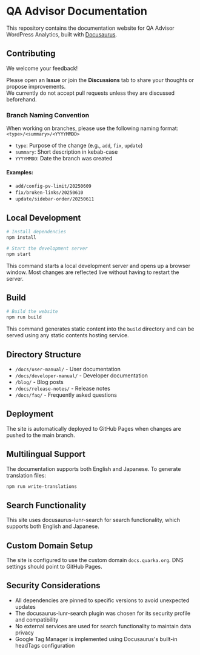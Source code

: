 # QA Advisor Documentation

This repository contains the documentation website for QA Advisor WordPress Analytics, built with [Docusaurus](https://docusaurus.io/).

## Contributing

We welcome your feedback!

Please open an **Issue** or join the **Discussions** tab to share your thoughts or propose improvements.  
We currently do not accept pull requests unless they are discussed beforehand.

### Branch Naming Convention

When working on branches, please use the following naming format:
`<type>/<summary>/<YYYYMMDD>`

- `type`: Purpose of the change (e.g., `add`, `fix`, `update`)
- `summary`: Short description in kebab-case
- `YYYYMMDD`: Date the branch was created

#### Examples:
- `add/config-pv-limit/20250609`
- `fix/broken-links/20250610`
- `update/sidebar-order/20250611`


## Local Development

```bash
# Install dependencies
npm install

# Start the development server
npm start
```

This command starts a local development server and opens up a browser window. Most changes are reflected live without having to restart the server.

## Build

```bash
# Build the website
npm run build
```

This command generates static content into the `build` directory and can be served using any static contents hosting service.

## Directory Structure

- `/docs/user-manual/` - User documentation
- `/docs/developer-manual/` - Developer documentation
- `/blog/` - Blog posts
- `/docs/release-notes/` - Release notes
- `/docs/faq/` - Frequently asked questions

## Deployment

The site is automatically deployed to GitHub Pages when changes are pushed to the main branch.

## Multilingual Support

The documentation supports both English and Japanese. To generate translation files:

```bash
npm run write-translations
```

## Search Functionality

This site uses docusaurus-lunr-search for search functionality, which supports both English and Japanese.

## Custom Domain Setup

The site is configured to use the custom domain `docs.quarka.org`. DNS settings should point to GitHub Pages.

## Security Considerations

- All dependencies are pinned to specific versions to avoid unexpected updates
- The docusaurus-lunr-search plugin was chosen for its security profile and compatibility
- No external services are used for search functionality to maintain data privacy
- Google Tag Manager is implemented using Docusaurus's built-in headTags configuration
